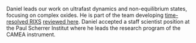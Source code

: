 Daniel leads our work on ultrafast dynamics and non-equilibrium states, focusing on complex oxides. He is part of the team developing [time-resolved RIXS](/publications/#dean2016ultrafast) [reviewed here](/publications/#cao2019ultrafast). Daniel accepted a staff scientist position at the Paul Scherrer Institut where he leads the research program of the CAMEA instrument.
